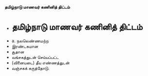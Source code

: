 **தமிழ்நாடு மாணவர் கணினித் திட்டம்**
- # தமிழ்நாடு மாணவர் கணினித் திட்டம்
- a. நலலெண்ணமற்ற
-  இரண்டகமான
- சூதான
- வங்சகத்துடன் செய்யப்பட்ட
- (வினையடை) தீய எண்ணத்துடன்
- வஞ்சகக் கருத்தோடு.


